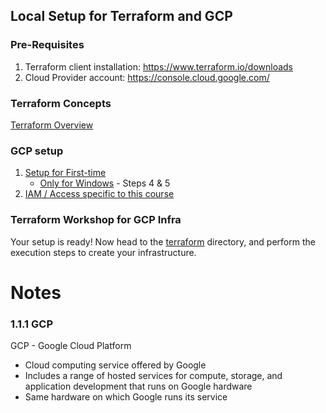 ## Local Setup for Terraform and GCP

### Pre-Requisites
1. Terraform client installation: https://www.terraform.io/downloads
2. Cloud Provider account: https://console.cloud.google.com/ 

### Terraform Concepts
[Terraform Overview](terraform_overview.md)

### GCP setup

1. [Setup for First-time](gcp_overview.md#initial-setup)
    * [Only for Windows](windows.md) - Steps 4 & 5
2. [IAM / Access specific to this course](gcp_overview.md#setup-for-access)

### Terraform Workshop for GCP Infra
Your setup is ready!
Now head to the [terraform](terraform) directory, and perform the execution steps to create your infrastructure.

# Notes
### 1.1.1 GCP
GCP - Google Cloud Platform
- Cloud computing service offered by Google
- Includes a range of hosted services for compute, storage, and application development that runs on Google hardware
- Same hardware on which Google runs its service
